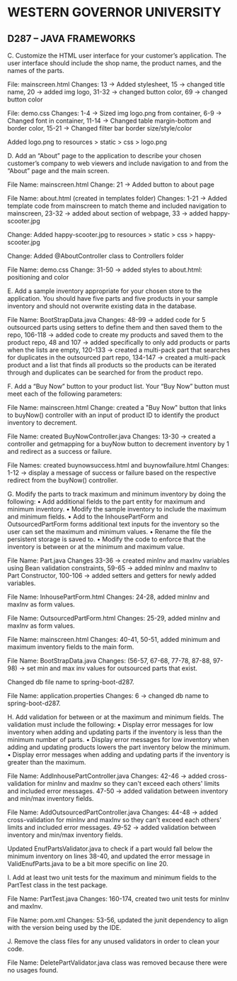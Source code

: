 
# WESTERN GOVERNOR UNIVERSITY 
## D287 – JAVA FRAMEWORKS


C.  Customize the HTML user interface for your customer’s application. The user interface should include the shop name, the product names, and the names of the parts.

File: mainscreen.html
Changes: 13 -> Added stylesheet, 15 -> changed title name, 20 -> added img logo, 31-32 -> changed button color, 69 -> changed button color

File: demo.css
Changes: 1-4 -> Sized img logo.png from container, 6-9 -> Changed font in container, 11-14 -> Changed table margin-bottom and border color, 15-21 -> Changed filter bar border size/style/color

Added logo.png to resources > static > css > logo.png



D.  Add an “About” page to the application to describe your chosen customer’s company to web viewers and include navigation to and from the “About” page and the main screen.

File Name: mainscreen.html
Change: 21 -> Added button to about page

File Name: about.html (created in templates folder)
Changes: 1-21 -> Added template code from mainscreen to match theme and included navigation to mainscreen, 23-32 -> added about section of webpage, 33 -> added happy-scooter.jpg

Change: Added happy-scooter.jpg to resources > static > css > happy-scooter.jpg

Change: Added @AboutController class to Controllers folder

File Name: demo.css 
Change: 31-50 -> added styles to about.html: positioning and color



E.  Add a sample inventory appropriate for your chosen store to the application. You should have five parts and five products in your sample inventory and should not overwrite existing data in the database.

File Name: BootStrapData.java
Changes: 48-99 -> added code for 5 outsourced parts using setters to define them and then saved them to the repo, 106-118 -> added code to create my products and saved them to the product repo, 48 and 107 -> added specifically to only add products or parts when the lists are empty,  120-133 -> created a multi-pack part that searches for duplicates in the outsourced part repo, 134-147 -> created a multi-pack product and a list that finds all products so the products can be iterated through and duplicates can be searched for from the product repo. 



F.  Add a “Buy Now” button to your product list. Your “Buy Now” button must meet each of the following parameters:

File Name: mainscreen.html 
Change: created a "Buy Now" button that links to buyNow() controller with an input of product ID to identify the product inventory to decrement.

File Name: created BuyNowController.java
Changes: 13-30 -> created a controller and getmapping for a buyNow button to decrement inventory by 1 and redirect as a success or failure. 

File Names: created buynowsuccess.html and buynowfailure.html
Changes: 1-12 -> display a message of success or failure based on the respective redirect from the buyNow() controller.



G.  Modify the parts to track maximum and minimum inventory by doing the following:
•  Add additional fields to the part entity for maximum and minimum inventory.
•  Modify the sample inventory to include the maximum and minimum fields.
•  Add to the InhousePartForm and OutsourcedPartForm forms additional text inputs for the inventory so the user can set the maximum and minimum values.
•  Rename the file the persistent storage is saved to.
•  Modify the code to enforce that the inventory is between or at the minimum and maximum value.

File Name: Part.java
Changes 33-36 -> created minInv and maxInv variables using Bean validation constraints, 59-65 -> added minInv and maxInv to Part Constructor, 100-106 -> added setters and getters for newly added variables. 


File Name: InhousePartForm.html 
Changes: 24-28, added minInv and maxInv as form values.

File Name: OutsourcedPartForm.html 
Changes: 25-29, added minInv and maxInv as form values.

File Name: mainscreen.html
Changes: 40-41, 50-51, added minimum and maximum inventory fields to the main form.

File Name: BootStrapData.java
Changes: (56-57, 67-68, 77-78, 87-88, 97-98) -> set min and max inv values for outsourced parts that exist.

Changed db file name to spring-boot-d287.

File Name: application.properties 
Changes: 6 -> changed db name to spring-boot-d287.


H.  Add validation for between or at the maximum and minimum fields. The validation must include the following:
•  Display error messages for low inventory when adding and updating parts if the inventory is less than the minimum number of parts.
•  Display error messages for low inventory when adding and updating products lowers the part inventory below the minimum.
•  Display error messages when adding and updating parts if the inventory is greater than the maximum.

File Name: AddInhousePartController.java
Changes: 42-46 -> added cross-validation for minInv and maxInv so they can't exceed each others' limits and included error messages. 
47-50 -> added validation between inventory and min/max inventory fields.

File Name: AddOutsourcedPartController.java
Changes: 44-48 -> added cross-validation for minInv and maxInv so they can't exceed each others' limits and included error messages.
49-52 -> added validation between inventory and min/max inventory fields.

Updated EnufPartsValidator.java to check if a part would fall below the minimum inventory on lines 38-40, and updated the error message in ValidEnufParts.java to be a bit more specific on line 20.


I.  Add at least two unit tests for the maximum and minimum fields to the PartTest class in the test package.

File Name: PartTest.java
Changes: 160-174, created two unit tests for minInv and maxInv. 

File Name: pom.xml
Changes: 53-56, updated the junit dependency to align with the version being used by the IDE.



J.  Remove the class files for any unused validators in order to clean your code.

File Name: DeletePartValidator.java class was removed because there were no usages found.
